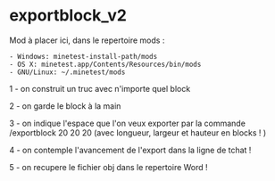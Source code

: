 # exportblock_v2
Mod à placer ici, dans le repertoire mods :


    - Windows: minetest-install-path/mods
    - OS X: minetest.app/Contents/Resources/bin/mods
    - GNU/Linux: ~/.minetest/mods


1 - on construit un truc avec n'importe quel block

2 - on garde le block à la main

3 - on indique l'espace que l'on veux exporter par la commande /exportblock 20 20 20 (avec longueur, largeur et hauteur en blocks ! )

4 - on contemple l'avancement de l'export dans la ligne de tchat !

5 - on recupere le fichier obj dans le repertoire Word !
